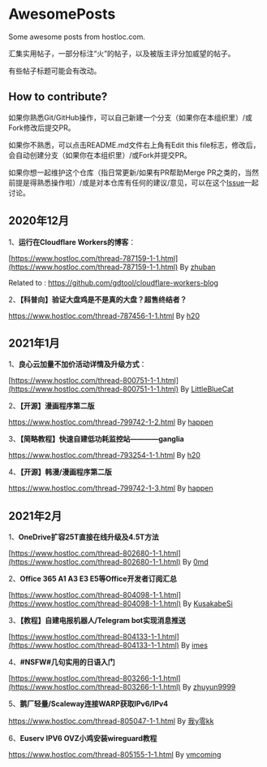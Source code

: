 # AwesomePosts

Some awesome posts from hostloc.com.

汇集实用帖子，一部分标注“火”的帖子，以及被版主评分加威望的帖子。

有些帖子标题可能会有改动。

## How to contribute?

如果你熟悉Git/GitHub操作，可以自己新建一个分支（如果你在本组织里）/或Fork修改后提交PR。

如果你不熟悉，可以点击README.md文件右上角有Edit this file标志，修改后，会自动创建分支（如果你在本组织里）/或Fork并提交PR。

如果你想一起维护这个仓库（指日常更新/如果有PR帮助Merge PR之类的，当然前提是得熟悉操作啦）/或是对本仓库有任何的建议/意见，可以在这个[Issue](https://github.com/MJJ-Studio/AwesomePosts/issues/1)一起讨论。

## 2020年12月

1、**运行在Cloudflare Workers的博客**：

[https://www.hostloc.com/thread-787159-1-1.html](https://www.hostloc.com/thread-787159-1-1.html) By [zhuban](https://www.hostloc.com/space-uid-48070.html)

Related to : https://github.com/gdtool/cloudflare-workers-blog

2、**【科普向】验证大盘鸡是不是真的大盘？超售终结者？**

https://www.hostloc.com/thread-787456-1-1.html By [h20](https://www.hostloc.com/space-uid-45820.html)

## 2021年1月

1、**良心云加量不加价活动详情及升级方式**：

[https://www.hostloc.com/thread-800751-1-1.html](https://www.hostloc.com/thread-800751-1-1.html) By [LittleBlueCat](https://www.hostloc.com/space-uid-49448.html)

2、**【开源】漫画程序第二版**

https://www.hostloc.com/thread-799742-1-2.html By [happen](https://www.hostloc.com/space-uid-51059.html)

3、**【简略教程】快速自建低功耗监控站————ganglia**

https://www.hostloc.com/thread-793254-1-1.html By [h20](https://www.hostloc.com/space-uid-45820.html)

4、**【开源】韩漫/漫画程序第二版**

https://www.hostloc.com/thread-799742-1-3.html By [happen](https://www.hostloc.com/space-uid-51059.html)

## 2021年2月

1、**OneDrive扩容25T直接在线升级及4.5T方法**

[https://www.hostloc.com/thread-802680-1-1.html](https://www.hostloc.com/thread-802680-1-1.html) By [0md](https://www.hostloc.com/space-uid-40310.html)

2、**Office 365 A1 A3 E3 E5等Office开发者订阅汇总**

 [https://www.hostloc.com/thread-804098-1-1.html](https://www.hostloc.com/thread-804098-1-1.html) By [KusakabeSi](https://www.hostloc.com/space-uid-50937.html)

3、**【教程】自建电报机器人/Telegram bot实现消息推送**

[https://www.hostloc.com/thread-804133-1-1.html](https://www.hostloc.com/thread-804133-1-1.html) By [imes](https://www.hostloc.com/space-uid-26389.html)

4、**#NSFW#几句实用的日语入门**

[https://www.hostloc.com/thread-803266-1-1.html](https://www.hostloc.com/thread-803266-1-1.html) By [zhuyun9999](https://www.hostloc.com/space-uid-6500.html)

5、**鹅厂轻量/Scaleway连接WARP获取IPv6/IPv4**

https://www.hostloc.com/thread-805047-1-1.html By [我y零kk](https://www.hostloc.com/space-uid-31735.html)

6、**Euserv IPV6 OVZ小鸡安装wireguard教程**

https://www.hostloc.com/thread-805155-1-1.html By [ymcoming](https://www.hostloc.com/space-uid-29261.html)
